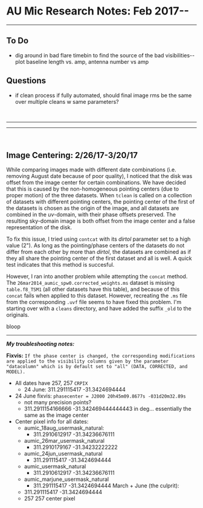 # AU Mic Research Notes: Feb 2017--
---

## To Do
-   dig around in bad flare timebin to find the source of the bad visibilities-- plot baseline length vs. amp, antenna number vs amp

## Questions
-   if clean process if fully automated, should final image rms be the same over multiple cleans w same parameters?

<br>

---
---

<br>

## Image Centering: 2/26/17-3/20/17

While comparing images made with different date combinations (i.e. removing August date because of poor quality), I noticed that the disk was offset from the image center for certain combinations. We have decided that this is caused by the non-homogeneous pointing centers (due to proper motion) of the three datasets. When `tclean` is called on a collection of datasets with different pointing centers, the pointing center of the first of the datasets is chosen as the origin of the image, and all datasets are combined in the *uv*-domain, with their phase offsets preserved. The resulting sky-domain image is both offset from the image center and a false representation of the disk.

To fix this issue, I tried using `contcat` with its *dirtol* parameter set to a high value (2"). As long as the pointing/phase centers of the datasets do not differ from each other by more than *dirtol*, the datasets are combined as if they all share the pointing center of the first dataset and all is well. A quick test indicates that this method is succesful.

However, I ran into another problem while attempting the `concat` method. The `26mar2014_aumic_spw0.corrected_weights.ms` dataset is missing `table.f8_TSM1` (all other datasets have this table), and because of this `concat` fails when applied to this dataset. However, recreating the `.ms` file from the corresponding `.uvf` file seems to have fixed this problem. I'm starting over with a `cleans` directory, and have added the suffix `_old` to the originals.

bloop


---
***My troubleshooting notes:***

**Fixvis:** `If the phase center is changed, the corresponding modifications are applied to the visibility columns given by the parameter "datacolumn" which is by default set to "all" (DATA, CORRECTED, and MODEL).`

-   All dates have 257, 257 `CRPIX`
    -   24 June: 311.291115417 -31.3424694444
-   24 June fixvis: `phasecenter = J2000 20h45m09.8677s -031d20m32.89s`
    -   not many precision points?
    -   311.2911154166666 -31.342469444444443 in deg... essentially the same as the image center
-   Center pixel info for all dates:
    -   aumic_18aug_usermask_natural:
        -   311.2910612917 -31.34236676111
    -   aumic_26mar_usermask_natural
        -   311.2910179167 -31.34232222222
    -   aumic_24jun_usermask_natural
        -   311.291115417 -31.3424694444
    -   aumic_usermask_natural
        -   311.2910612917 -31.34236676111
    -   aumic_marjune_usermask_natural
        -   311.291115417 -31.3424694444
March + June (the culprit):
    -   311.291115417 -31.3424694444
    -   257 257 center pixel
